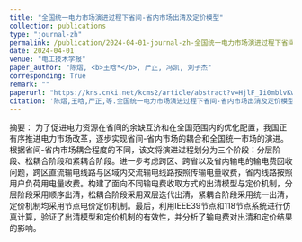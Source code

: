 ```yaml
---
title: "全国统一电力市场演进过程下省间-省内市场出清及定价模型"
collection: publications
type: "journal-zh"
permalink: /publication/2024-04-01-journal-zh-全国统一电力市场演进过程下省间-省内市场出清及定价模型
date: 2024-04-01
venue: "电工技术学报"
paper_author: "陈熠, <b>王晗*</b>, 严正, 冯凯, 刘子杰"
corresponding: True
remark: ""
paperurl: "https://kns.cnki.net/kcms2/article/abstract?v=HjlF_Ii0mblvKwiV_66bL-9hOdoEijh42phj7Cq2Y5zbXW42UCgEYlNcuUfVNJ0um8cid73odEE7rWaQz2OIHoS3wI_UF3fHCl-kKnukTMezyH5eVwdny8NBWMIF-tcav7v_nW4h5Vj_nz-3_bcbezF5WXNUFc2hSKHWICnlR5_Zm2FwhnAupNgLjRj_1gtq&uniplatform=NZKPT&language=CHS"
citation: '陈熠,王晗,严正,等.全国统一电力市场演进过程下省间-省内市场出清及定价模型[J].电工技术学报,2024.'
---
```

摘要：
为了促进电力资源在省间的余缺互济和在全国范围内的优化配置，我国正有序推进电力市场改革，逐步实现省间-省内市场的耦合和全国统一市场的演进。根据省间-省内市场耦合程度的不同，该文将演进过程划分为三个阶段：分层阶段、松耦合阶段和紧耦合阶段。进一步考虑跨区、跨省以及省内输电的输电费回收问题，跨区直流输电线路与区域内交流输电线路按照传输电量收费，省内线路按照用户负荷用电量收费。构建了面向不同输电费收取方式的出清模型与定价机制，分层阶段采用顺序出清，松耦合阶段采用双层迭代出清，紧耦合阶段采用统一出清，定价机制均采用节点电价定价机制。最后，利用IEEE39节点和118节点系统进行仿真计算，验证了出清模型和定价机制的有效性，并分析了输电费对出清和定价结果的影响。
